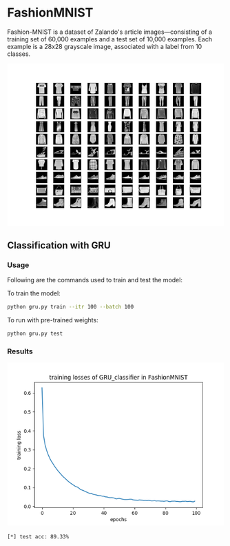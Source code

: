# FashionMNIST
Fashion-MNIST is a dataset of Zalando's article images—consisting of a training set of 60,000 examples and a test set of 10,000 examples. Each example is a 28x28 grayscale image, associated with a label from 10 classes. 
<p align="center">
  <img src="/assets/fashion_mnist_data.png">
</p>

## Classification with GRU
### Usage
Following are the commands used to train and test the model:

To train the model:
```bash
python gru.py train --itr 100 --batch 100
```

To run with pre-trained weights:
```bash
python gru.py test 
```
### Results
<p align="center">
  <img src="/assets/fashion_mnist_gru_loss.png">
</p>

```bash
[*] test acc: 89.33%
```
